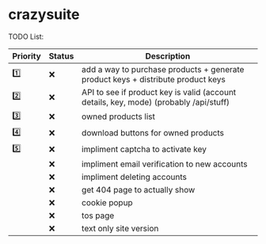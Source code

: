 # crazysuite

TODO List:

| Priority | Status | Description |
| -------- | ------ | ----------- |
| :one:    | :x:    | add a way to purchase products + generate product keys + distribute product keys |
| :two:    | :x:    | API to see if product key is valid (account details, key, mode) (probably /api/stuff) |
| :three:  | :x:    | owned products list |
| :four:   | :x:    | download buttons for owned products |
| :five:   | :x:    | impliment captcha to activate key |
|          | :x:    | impliment email verification to new accounts |
|          | :x:    | impliment deleting accounts |
|          | :x:    | get 404 page to actually show |
|          | :x:    | cookie popup |
|          | :x:    | tos page |
|          | :x:    | text only site version |
